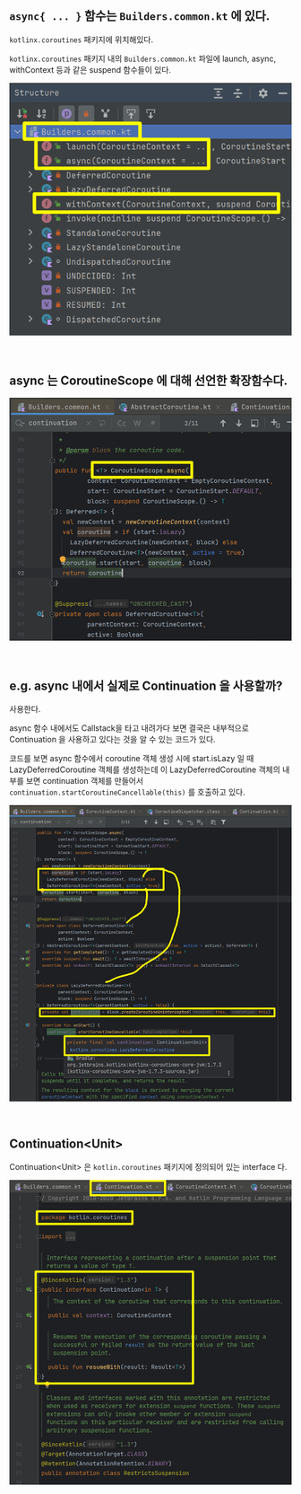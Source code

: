 ## `async{ ... }` 함수는 `Builders.common.kt` 에 있다.

`kotlinx.coroutines` 패키지에 위치해있다.<br/>

`kotlinx.coroutines` 패키지 내의 `Builders.common.kt` 파일에 launch, async, withContext 등과 같은 suspend 함수들이 있다.

![](./img/coroutine-context/async_launch_withcontext.png)

<br/>



## async 는 CoroutineScope 에 대해 선언한 확장함수다.

![](./img/coroutine-context/async-function.png)

<br/>



## e.g. async 내에서 실제로 Continuation 을 사용할까?

사용한다.<br/>

async 함수 내에서도 Callstack을 타고 내려가다 보면 결국은 내부적으로 Continuation 을 사용하고 있다는 것을 알 수 있는 코드가 있다.

코드를 보면 async 함수에서 coroutine 객체 생성 시에 start.isLazy 일 때 LazyDeferredCoroutine 객체를 생성하는데 이 LazyDeferredCoroutine 객체의 내부를 보면 continuation 객체를 만들어서 `continuation.startCoroutineCancellable(this)` 를 호출하고 있다.

![](./img/coroutine-context/continuation-lazydeferredcoroutine.png)

<br/>



## Continuation\<Unit\>

Continuation\<Unit\> 은 `kotlin.coroutines` 패키지에 정의되어 있는 interface 다.

![](./img/coroutine-context/continuation.png)

